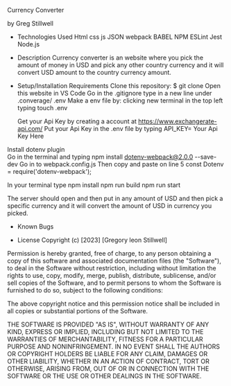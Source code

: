 Currency Converter

by Greg Stillwell

- Technologies Used
  Html
  css
  js
  JSON
  webpack
  BABEL
  NPM
  ESLint
  Jest
  Node.js


- Description
Currency converter is an website where you pick the amount of money in USD and pick any other country currency and it will convert USD amount to the country currency amount.

- Setup/Installation Requirements
  Clone this repository: $ git clone 
  Open this website in VS Code
  Go in the .gitignore type in a new line under .converage/ .env
  Make a env file by:
        clicking new terminal in the top left 
             typing touch .env

  Get your Api Key by creating a account at https://www.exchangerate-api.com/ 
  Put your Api Key in the .env file by typing API_KEY= Your Api Key Here

Install dotenv plugin   
  Go in the terminal and typing 
    npm install dotenv-webpack@2.0.0 --save-dev
  Go in to webpack.config.js
        Then copy and paste on line 5
         const Dotenv = require('dotenv-webpack'); 

In your terminal type 
  npm install
  npm run build
   npm run start 

   The server should open and then put in any amount of USD and then pick a specific currency and it will convert the amount of USD in currency you picked.



- Known Bugs



- License
Copyright (c) [2023] [Gregory leon Stillwell]

Permission is hereby granted, free of charge, to any person obtaining a copy of this software and associated documentation files (the "Software"), to deal in the Software without restriction, including without limitation the rights to use, copy, modify, merge, publish, distribute, sublicense, and/or sell copies of the Software, and to permit persons to whom the Software is furnished to do so, subject to the following conditions:

The above copyright notice and this permission notice shall be included in all copies or substantial portions of the Software.

THE SOFTWARE IS PROVIDED "AS IS", WITHOUT WARRANTY OF ANY KIND, EXPRESS OR IMPLIED, INCLUDING BUT NOT LIMITED TO THE WARRANTIES OF MERCHANTABILITY, FITNESS FOR A PARTICULAR PURPOSE AND NONINFRINGEMENT. IN NO EVENT SHALL THE AUTHORS OR COPYRIGHT HOLDERS BE LIABLE FOR ANY CLAIM, DAMAGES OR OTHER LIABILITY, WHETHER IN AN ACTION OF CONTRACT, TORT OR OTHERWISE, ARISING FROM, OUT OF OR IN CONNECTION WITH THE SOFTWARE OR THE USE OR OTHER DEALINGS IN THE SOFTWARE.